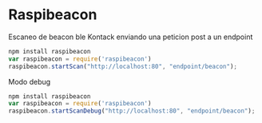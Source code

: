 # Raspibeacon

Escaneo de beacon ble Kontack enviando una peticion post a un endpoint



```js
npm install raspibeacon
var raspibeacon = require('raspibeacon')
raspibeacon.startScan("http://localhost:80", "endpoint/beacon");
```

Modo debug
```js
npm install raspibeacon
var raspibeacon = require('raspibeacon')
raspibeacon.startScanDebug("http://localhost:80", "endpoint/beacon");
```
